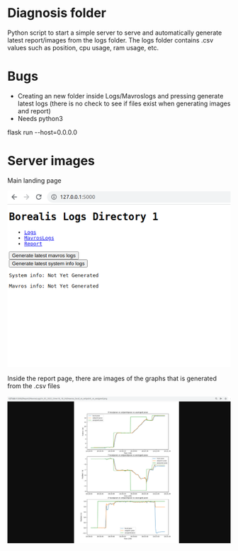 # Diagnosis folder 

Python script to start a simple server to serve and automatically generate latest report/images from the logs folder. The logs folder contains .csv values such as position, cpu usage, ram usage, etc.
# Bugs 

- Creating an new folder inside Logs/Mavroslogs and pressing generate latest logs (there is no check to see if files exist when generating images and report)
- Needs python3

flask run --host=0.0.0.0

# Server images

Main landing page

![](/img/main_page.png)

Inside the report page, there are images of the graphs that is generated from the .csv files

![](/img/report_page.png)